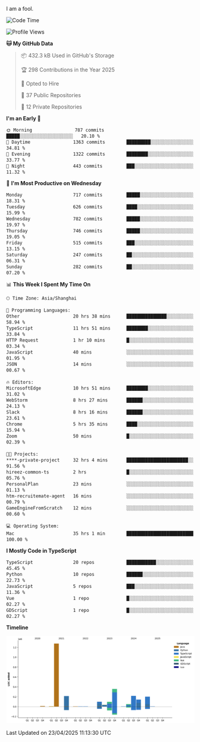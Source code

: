 I am a fool.

<!--START_SECTION:waka-->
![Code Time](http://img.shields.io/badge/Code%20Time-2%2C924%20hrs%2057%20mins-blue)

![Profile Views](http://img.shields.io/badge/Profile%20Views-2-blue)

**🐱 My GitHub Data** 

> 📦 432.3 kB Used in GitHub's Storage 
 > 
> 🏆 298 Contributions in the Year 2025
 > 
> 💼 Opted to Hire
 > 
> 📜 37 Public Repositories 
 > 
> 🔑 12 Private Repositories 
 > 
**I'm an Early 🐤** 

```text
🌞 Morning                787 commits         █████░░░░░░░░░░░░░░░░░░░░   20.10 % 
🌆 Daytime                1363 commits        █████████░░░░░░░░░░░░░░░░   34.81 % 
🌃 Evening                1322 commits        ████████░░░░░░░░░░░░░░░░░   33.77 % 
🌙 Night                  443 commits         ███░░░░░░░░░░░░░░░░░░░░░░   11.32 % 
```
📅 **I'm Most Productive on Wednesday** 

```text
Monday                   717 commits         █████░░░░░░░░░░░░░░░░░░░░   18.31 % 
Tuesday                  626 commits         ████░░░░░░░░░░░░░░░░░░░░░   15.99 % 
Wednesday                782 commits         █████░░░░░░░░░░░░░░░░░░░░   19.97 % 
Thursday                 746 commits         █████░░░░░░░░░░░░░░░░░░░░   19.05 % 
Friday                   515 commits         ███░░░░░░░░░░░░░░░░░░░░░░   13.15 % 
Saturday                 247 commits         ██░░░░░░░░░░░░░░░░░░░░░░░   06.31 % 
Sunday                   282 commits         ██░░░░░░░░░░░░░░░░░░░░░░░   07.20 % 
```


📊 **This Week I Spent My Time On** 

```text
🕑︎ Time Zone: Asia/Shanghai

💬 Programming Languages: 
Other                    20 hrs 38 mins      ███████████████░░░░░░░░░░   58.94 % 
TypeScript               11 hrs 51 mins      ████████░░░░░░░░░░░░░░░░░   33.84 % 
HTTP Request             1 hr 10 mins        █░░░░░░░░░░░░░░░░░░░░░░░░   03.34 % 
JavaScript               40 mins             ░░░░░░░░░░░░░░░░░░░░░░░░░   01.95 % 
JSON                     14 mins             ░░░░░░░░░░░░░░░░░░░░░░░░░   00.67 % 

🔥 Editors: 
MicrosoftEdge            10 hrs 51 mins      ████████░░░░░░░░░░░░░░░░░   31.02 % 
WebStorm                 8 hrs 27 mins       ██████░░░░░░░░░░░░░░░░░░░   24.13 % 
Slack                    8 hrs 16 mins       ██████░░░░░░░░░░░░░░░░░░░   23.61 % 
Chrome                   5 hrs 35 mins       ████░░░░░░░░░░░░░░░░░░░░░   15.94 % 
Zoom                     50 mins             █░░░░░░░░░░░░░░░░░░░░░░░░   02.39 % 

🐱‍💻 Projects: 
****-private-project     32 hrs 4 mins       ███████████████████████░░   91.56 % 
hireez-common-ts         2 hrs               █░░░░░░░░░░░░░░░░░░░░░░░░   05.76 % 
PersonalPlan             23 mins             ░░░░░░░░░░░░░░░░░░░░░░░░░   01.13 % 
htm-recruitemate-agent   16 mins             ░░░░░░░░░░░░░░░░░░░░░░░░░   00.79 % 
GameEngineFromScratch    12 mins             ░░░░░░░░░░░░░░░░░░░░░░░░░   00.60 % 

💻 Operating System: 
Mac                      35 hrs 1 min        █████████████████████████   100.00 % 
```

**I Mostly Code in TypeScript** 

```text
TypeScript               20 repos            ███████████░░░░░░░░░░░░░░   45.45 % 
Python                   10 repos            ██████░░░░░░░░░░░░░░░░░░░   22.73 % 
JavaScript               5 repos             ███░░░░░░░░░░░░░░░░░░░░░░   11.36 % 
Vue                      1 repo              █░░░░░░░░░░░░░░░░░░░░░░░░   02.27 % 
GDScript                 1 repo              █░░░░░░░░░░░░░░░░░░░░░░░░   02.27 % 
```



**Timeline**

![Lines of Code chart](https://raw.githubusercontent.com/VeejaLiu/VeejaLiu/master/assets/bar_graph.png)


 Last Updated on 23/04/2025 11:13:30 UTC
<!--END_SECTION:waka-->
